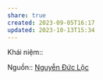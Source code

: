 ```yaml
---
share: true
created: 2023-09-05T16:17
updated: 2023-10-13T15:34
---
```

Khái niệm:: 

Nguồn:: [Nguyễn Đức Lộc](../../%E2%9A%A1Hi%E1%BB%83u%20bi%E1%BA%BFt%20s%C3%A2u/%CE%9E%20Ngu%E1%BB%93n/Nguy%E1%BB%85n%20%C4%90%E1%BB%A9c%20L%E1%BB%99c.md) 
